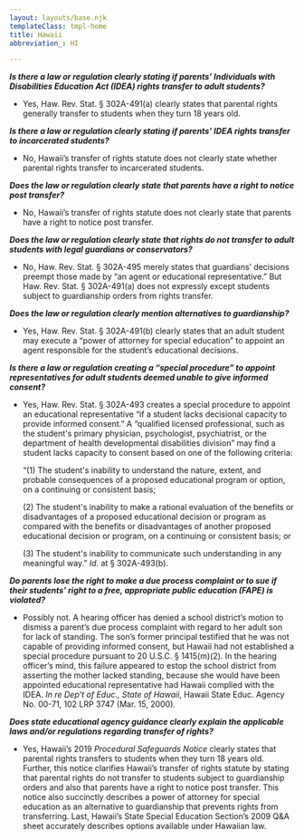 ```yaml
---
layout: layouts/base.njk
templateClass: tmpl-home
title: Hawaii
abbreviation_: HI

---
```

**_Is there a law or regulation clearly stating if parents’ Individuals with Disabilities Education Act (IDEA) rights transfer to adult students?_**

* Yes, Haw. Rev. Stat. § 302A-491(a) clearly states that parental rights generally transfer to students when they turn 18 years old.

**_Is there a law or regulation clearly stating if parents’ IDEA rights transfer to incarcerated students?_**

* No, Hawaii’s transfer of rights statute does not clearly state whether parental rights transfer to incarcerated students.

**_Does the law or regulation clearly state that parents have a right to notice post transfer?_**

* No, Hawaii’s transfer of rights statute does not clearly state that parents have a right to notice post transfer.

**_Does the law or regulation clearly state that rights do not transfer to adult students with legal guardians or conservators?_**

* No, Haw. Rev. Stat. § 302A-495 merely states that guardians’ decisions preempt those made by “an agent or educational representative.” But Haw. Rev. Stat. § 302A-491(a) does not expressly except students subject to guardianship orders from rights transfer.

**_Does the law or regulation clearly mention alternatives to guardianship?_**

* Yes, Haw. Rev. Stat. § 302A-491(b) clearly states that an adult student may execute a “power of attorney for special education” to appoint an agent responsible for the student’s educational decisions.

**_Is there a law or regulation creating a “special procedure” to appoint representatives for adult students deemed unable to give informed consent?_**

* Yes, Haw. Rev. Stat. § 302A-493 creates a special procedure to appoint an educational representative “if a student lacks decisional capacity to provide informed consent.” A “qualified licensed professional, such as the student's primary physician, psychologist, psychiatrist, or the department of health developmental disabilities division” may find a student lacks capacity to consent based on one of the following criteria:

  “(1) The student's inability to understand the nature, extent, and probable consequences of a proposed educational program or option, on a continuing or consistent basis;

  (2) The student's inability to make a rational evaluation of the benefits or disadvantages of a proposed educational decision or program as compared with the benefits or disadvantages of another proposed educational decision or program, on a continuing or consistent basis; or

  (3) The student's inability to communicate such understanding in any meaningful way.” _Id._ at § 302A-493(b).

**_Do parents lose the right to make a due process complaint or to sue if their students’ right to a free, appropriate public education (FAPE) is violated?_**

* Possibly not. A hearing officer has denied a school district’s motion to dismiss a parent’s due process complaint with regard to her adult son for lack of standing. The son’s former principal testified that he was not capable of providing informed consent, but Hawaii had not established a special procedure pursuant to 20 U.S.C. § 1415(m)(2). In the hearing officer’s mind, this failure appeared to estop the school district from asserting the mother lacked standing, because she would have been appointed educational representative had Hawaii complied with the IDEA. _In re Dep’t of Educ., State of Hawaii_, Hawaii State Educ. Agency No. 00-71, 102 LRP 3747 (Mar. 15, 2000).

**_Does state educational agency guidance clearly explain the applicable laws and/or regulations regarding transfer of rights?_**

* Yes, Hawaii’s 2019 _Procedural Safeguards Notice_ clearly states that parental rights transfers to students when they turn 18 years old. Further, this notice clarifies Hawaii’s transfer of rights statute by stating that parental rights do not transfer to students subject to guardianship orders and also that parents have a right to notice post transfer. This notice also succinctly describes a power of attorney for special education as an alternative to guardianship that prevents rights from transferring. Last, Hawaii’s State Special Education Section’s 2009 Q&A sheet accurately describes options available under Hawaiian law.